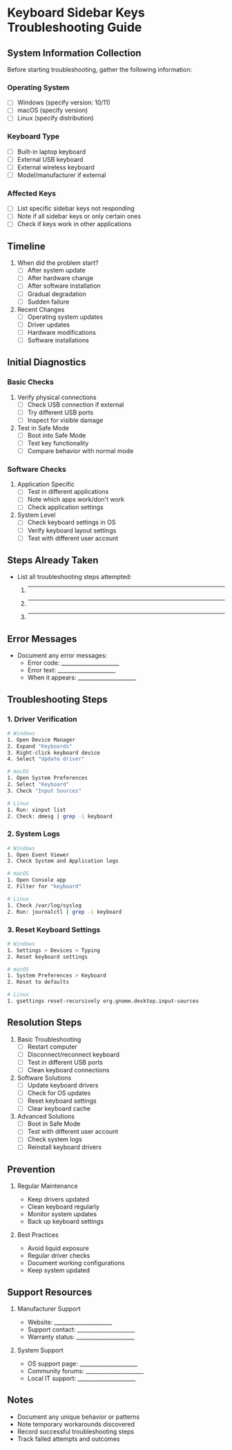 # Keyboard Sidebar Keys Troubleshooting Guide

## System Information Collection

Before starting troubleshooting, gather the following information:

### Operating System
- [ ] Windows (specify version: 10/11)
- [ ] macOS (specify version)
- [ ] Linux (specify distribution)

### Keyboard Type
- [ ] Built-in laptop keyboard
- [ ] External USB keyboard
- [ ] External wireless keyboard
- [ ] Model/manufacturer if external

### Affected Keys
- [ ] List specific sidebar keys not responding
- [ ] Note if all sidebar keys or only certain ones
- [ ] Check if keys work in other applications

## Timeline

1. When did the problem start?
   - [ ] After system update
   - [ ] After hardware change
   - [ ] After software installation
   - [ ] Gradual degradation
   - [ ] Sudden failure

2. Recent Changes
   - [ ] Operating system updates
   - [ ] Driver updates
   - [ ] Hardware modifications
   - [ ] Software installations

## Initial Diagnostics

### Basic Checks
1. Verify physical connections
   - [ ] Check USB connection if external
   - [ ] Try different USB ports
   - [ ] Inspect for visible damage

2. Test in Safe Mode
   - [ ] Boot into Safe Mode
   - [ ] Test key functionality
   - [ ] Compare behavior with normal mode

### Software Checks
1. Application Specific
   - [ ] Test in different applications
   - [ ] Note which apps work/don't work
   - [ ] Check application settings

2. System Level
   - [ ] Check keyboard settings in OS
   - [ ] Verify keyboard layout settings
   - [ ] Test with different user account

## Steps Already Taken
- List all troubleshooting steps attempted:
  1. _____________________
  2. _____________________
  3. _____________________

## Error Messages
- Document any error messages:
  - Error code: _____________________
  - Error text: _____________________
  - When it appears: _____________________

## Troubleshooting Steps

### 1. Driver Verification
```bash
# Windows
1. Open Device Manager
2. Expand "Keyboards"
3. Right-click keyboard device
4. Select "Update driver"

# macOS
1. Open System Preferences
2. Select "Keyboard"
3. Check "Input Sources"

# Linux
1. Run: xinput list
2. Check: dmesg | grep -i keyboard
```

### 2. System Logs
```bash
# Windows
1. Open Event Viewer
2. Check System and Application logs

# macOS
1. Open Console app
2. Filter for "keyboard"

# Linux
1. Check /var/log/syslog
2. Run: journalctl | grep -i keyboard
```

### 3. Reset Keyboard Settings
```bash
# Windows
1. Settings > Devices > Typing
2. Reset keyboard settings

# macOS
1. System Preferences > Keyboard
2. Reset to defaults

# Linux
1. gsettings reset-recursively org.gnome.desktop.input-sources
```

## Resolution Steps

1. Basic Troubleshooting
   - [ ] Restart computer
   - [ ] Disconnect/reconnect keyboard
   - [ ] Test in different USB ports
   - [ ] Clean keyboard connections

2. Software Solutions
   - [ ] Update keyboard drivers
   - [ ] Check for OS updates
   - [ ] Reset keyboard settings
   - [ ] Clear keyboard cache

3. Advanced Solutions
   - [ ] Boot in Safe Mode
   - [ ] Test with different user account
   - [ ] Check system logs
   - [ ] Reinstall keyboard drivers

## Prevention

1. Regular Maintenance
   - Keep drivers updated
   - Clean keyboard regularly
   - Monitor system updates
   - Back up keyboard settings

2. Best Practices
   - Avoid liquid exposure
   - Regular driver checks
   - Document working configurations
   - Keep system updated

## Support Resources

1. Manufacturer Support
   - Website: _____________________
   - Support contact: _____________________
   - Warranty status: _____________________

2. System Support
   - OS support page: _____________________
   - Community forums: _____________________
   - Local IT support: _____________________

## Notes

- Document any unique behavior or patterns
- Note temporary workarounds discovered
- Record successful troubleshooting steps
- Track failed attempts and outcomes